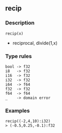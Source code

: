## recip

### Description

`recip(x)`

- reciprocal, divide(1,x)

### Type rules

```no-highlight
bool -> f32
i8   -> f32
i16  -> f32
i32  -> f32
i64  -> f64
f32  -> f32
f64  -> f64
_    -> domain error
```

### Examples

```no-highlight
recip((-2,4,10):i32)
> (-0.5,0.25,-0.1):f32
```
